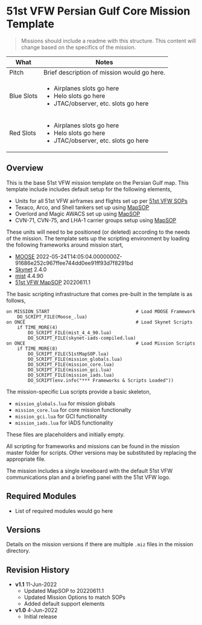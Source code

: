 # 51st VFW Persian Gulf Core Mission Template

> Missions should include a readme with this structure. This content will change based on the
> specifics of the mission.

|What|Notes|
|---|---|
|Pitch|Brief description of mission would go here.|
|Blue Slots|<ul><li>Airplanes slots go here</li><li>Helo slots go here</li><li>JTAC/observer, etc. slots go here</li></ul>|
|Red Slots|<ul><li>Airplanes slots go here</li><li>Helo slots go here</li><li>JTAC/observer, etc. slots go here</li></ul>|

## Overview

This is the base 51st VFW mission template on the Persian Gulf map. This template include includes
default setup for the following elements,

- Units for all 51st VFW airframes and flights set up per
  [51st VFW SOPs](https://github.com/51st-Vfw/MissionEditing-Index/blob/master/documentation/missionsEditingSOPs.md)
- Texaco, Arco, and Shell tankers set up using
  [MapSOP](https://github.com/51st-Vfw/MissionEditing-Index/blob/master/documentation/51stMapSOP/readme.md)
- Overlord and Magic AWACS set up using
  [MapSOP](https://github.com/51st-Vfw/MissionEditing-Index/blob/master/documentation/51stMapSOP/readme.md)
- CVN-71, CVN-75, and LHA-1 carrier groups setup using
  [MapSOP](https://github.com/51st-Vfw/MissionEditing-Index/blob/master/documentation/51stMapSOP/readme.md)

These units will need to be positioned (or deleted) according to the needs of the mission. The
template sets up the scripting environment by loading the following frameworks around mission
start,

- [MOOSE](https://github.com/FlightControl-Master/MOOSE/) 2022-05-24T14:05:04.0000000Z-91686e252c967ffee744dd0ee91ff93d7f8291bd
- [Skynet](https://github.com/walder/Skynet-IADS) 2.4.0
- [mist](https://github.com/mrSkortch/MissionScriptingTools) 4.4.90
- [51st VFW MapSOP](https://github.com/51st-Vfw/MissionEditing-Index/blob/master/documentation/51stMapSOP/readme.md) 20220611.1

The basic scripting infrastructure that comes pre-built in the template is as follows,

```
on MISSION_START                                # Load MOOSE Framework
    DO_SCRIPT_FILE(Moose_.lua)
on ONCE                                         # Load Skynet Scripts
    if TIME_MORE(4)
        DO_SCRIPT_FILE(mist_4_4_90.lua)
        DO_SCRIPT_FILE(skynet-iads-compiled.lua)
on ONCE                                         # Load Mission Scripts
    if TIME_MORE(8)
        DO_SCRIPT_FILE(51stMapSOP.lua)
        DO_SCRIPT_FILE(mission_globals.lua)
        DO_SCRIPT_FILE(mission_core.lua)
        DO_SCRIPT_FILE(mission_gci.lua)
        DO_SCRIPT_FILE(mission_iads.lua)
        DO_SCRIPT(env.info("*** Frameworks & Scripts Loaded"))
```

The mission-specific Lua scripts provide a basic skeleton,

- `mission_globals.lua` for mission globals
- `mission_core.lua` for core mission functionalty
- `mission_gci.lua` for GCI functionality
- `mission_iads.lua` for IADS functionality

These files are placeholders and initially empty.

All scripting for frameworks and missions can be found in the mission master folder for
scripts. Other versions may be substituted by replacing the appropriate file.

The mission includes a single kneeboard with the default 51st VFW communications plan and
a briefing panel with the 51st VFW logo.

## Required Modules

- List of required modules would go here

## Versions

Details on the mission versions if there are multiple `.miz` files in the mission directory.

## Revision History

- **v1.1** 11-Jun-2022
    - Updated MapSOP to 20220611.1
    - Updated Mission Options to match SOPs
    - Added default support elements
- **v1.0** 4-Jun-2022
    - Initial release
